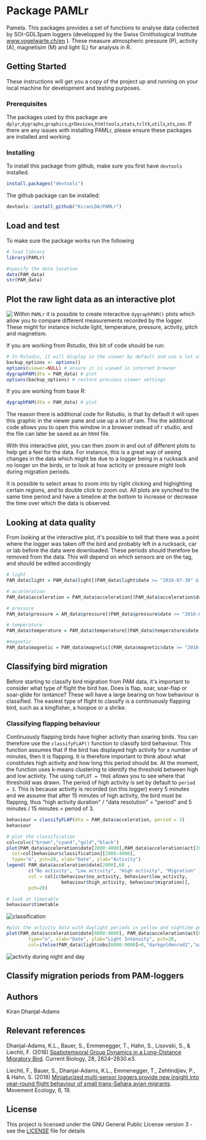 # Package PAMLr

Pamela. This packages provides a set of functions to analyse data collected by SOI-GDL3pam loggers (developped by the Swiss Ornithological Institute www.vogelwarte.ch/en ). These measure atmospheric pressure (P), activity (A), magnetisim (M) and light (L) for analysis in R.

## Getting Started

These instructions will get you a copy of the project up and running on your local machine for development and testing purposes.

### Prerequisites

The packages used by this package are `dplyr`,`dygraphs`,`graphics`,`grDevices`,`htmltools`,`stats`,`tcltk`,`utils`,`xts`,`zoo`. If there are any issues with installing PAMLr, please ensure these packages are installed and working.

### Installing

To install this package from github, make sure you first have `devtools` installed.

```r
install.packages("devtools")
```
The github package can be installed:

```r
devtools::install_github("KiranLDA/PAMLr")

```

## Load and test

To make sure the package works run the following

```r
# load library
library(PAMLr)

#specify the data location
data(PAM_data)
str(PAM_data)
```
## Plot the raw light data as an interactive plot

<img align="left" src="https://raw.githubusercontent.com/KiranLDA/PAMLr/master/graphics/dygraphPAM.png">

Within `PAMLr` it is possible to create interactive `dygraphPAM()` plots which allow you to compare different measurements recorded by the logger. These might for instance include light, temperature, pressure, activity, pitch and magnetism. 

If you are working from Rstudio, this bit of code should be run:
```r
# In Rstudio, it will display in the viewer by default and use a lot of ram, and is better in html
backup_options <- options() 
options(viewer=NULL) # ensure it is viewed in internet browser
dygraphPAM(dta = PAM_data) # plot
options(backup_options) # restore previous viewer settings
```
If you are working from base R:
```r
dygraphPAM(dta = PAM_data) # plot
```
The reason there is additional code for Rstudio, is that by default it will open this graphic in the viewer pane and use up a lot of ram. This the additional code allows you to open this window in a browser instead of r studio, and the file can later be saved as an html file.

With this interactive plot, you can then zoom in and out of different plots to help get a feel for the data. For instance, this is a great way of seeing changes in the data which might be due to a logger being in a rucksack and no longer on the birds, or to look at how acticity or pressure might look during migration periods.

It is possible to select areas to zoom into by right clicking and highighting certain regions, and to double click to zoom out. All plots are synched to the same time period and have a timeline at the bottom to increase or decrease the time over which the data is observed.




## Looking at data quality

From looking at the interactive plot, it's possible to tell that there was a point where the logger was taken off the bird and probably left in a rucksack, car or lab before the data were downloaded. These periods should therefore be removed from the data. This will depend on which sensors are on the tag, and should be edited accordingly

```r
# light
PAM_data$light = PAM_data$light[(PAM_data$light$date >= "2016-07-30" & PAM_data$light$date <= "2017-06-01"),]

# acceleration
PAM_data$acceleration = PAM_data$acceleration[(PAM_data$acceleration$date >= "2016-07-30" & PAM_data$acceleration$date <= "2017-06-01"),]

# pressure
PAM_data$pressure = AM_data$pressure[(PAM_data$pressure$date >= "2016-07-30" & PAM_data$pressure$date <= "2017-06-01"),]

# temperature
PAM_data$temperature = PAM_data$temperature[(PAM_data$temperature$date >= "2016-07-30" & PAM_data$temperature$date <= "2017-06-01"),]

#magnetic
PAM_data$magnetic = PAM_data$magnetic[(PAM_data$magnetic$date >= "2016-07-30" & PAM_data$magnetic$date <= "2017-06-01"),]
```
## Classifying bird migration

Before starting to classify bird migration from PAM data, it's important to consider what type of flight the bird has. Does is flap, soar, soar-flap or soar-glide for isntance? These will have a large bearing on how behaviour is classified. The easiest type of flight to classify is a  continuously flapping bird, such as a kingfisher, a hoopoe or a shrike.

### Classifying flapping behaviour

Continuously flapping birds have higher activity than soaring birds. You can therefore use the `classifyFLAP()` function to classify bird behaviour. This function assumes that if the bird has displayed high activity for x number of minutes, then it is flapping. It is therefore important to think about what constitutes high activity and how long this period should be. At the moment, the function uses k-means clustering to identify the threshold between high and low activity. The using `toPLOT = TRUE` allows you to see where that threshold was drawn. The period of high activity is set by default to `period = 3`. This is because activity is recorded (on this logger) every 5 minutes and we assume that after 15 minutes of high activity, the bird must be flapping, thus "high activity duration" / "data resolution" = "period" and 5 minutes / 15 minutes = period of 3.


```r
behaviour = classifyFLAP(dta = PAM_data$acceleration, period = 3)
behaviour
```

```r
# plot the classification
col=col=c("brown","cyan4","gold","black")
plot(PAM_data$acceleration$date[2000:4000],PAM_data$acceleration$act[2000:4000],
  col=col[behaviour$classification][2000:4000], 
  type="o", pch=20, xlab="Date", ylab="Activity")
legend( PAM_data$acceleration$date[2000],60 , 
        c("No activity", "Low activity", "High activity", "Migration" ) ,
        col = col[c(behaviour$no_activity, behaviour$low_activity,
                    behaviour$high_activity, behaviour$migration)],
        pch=20)

# look at timetable
behaviour$timetable
```
![classification](https://raw.githubusercontent.com/KiranLDA/PAMLr/master/graphics/classification.png)


```r
#plot the activity data with daylight periods in yellow and nightime periods in grey
plot(PAM_data$acceleration$date[6000:9000], PAM_data$acceleration$act[6000:9000],
        type="o", xlab="Date", ylab="Light Intensity", pch=20,
        col=ifelse(PAM_data$light$obs[6000:9000]>0,"darkgoldenrod1","azure3"))
```

![activity during night and day](https://raw.githubusercontent.com/KiranLDA/PAMLr/master/graphics/nightime_daytime.png)

## Classify migration periods from PAM-loggers


## Authors

Kiran Dhanjal-Adams

## Relevant references

Dhanjal-Adams, K.L., Bauer, S., Emmenegger, T., Hahn, S., Lisovski, S., & Liechti, F. (2018) [Spatiotemporal Group Dynamics in a Long-Distance Migratory Bird](https://www.cell.com/current-biology/fulltext/S0960-9822(18)30845-5?_returnURL=https%3A%2F%2Flinkinghub.elsevier.com%2Fretrieve%2Fpii%2FS0960982218308455%3Fshowall%3Dtrue). Current Biology, 28, 2824–2830.e3. 

Liechti, F., Bauer, S., Dhanjal-Adams, K.L., Emmenegger, T., Zehtindjiev, P., & Hahn, S. (2018) [Miniaturized multi-sensor loggers provide new insight into year-round flight behaviour of small trans-Sahara avian migrants](https://movementecologyjournal.biomedcentral.com/articles/10.1186/s40462-018-0137-1). Movement Ecology, 6, 19. 

## License

This project is licensed under the GNU General Public License version 3 - see the [LICENSE](https://github.com/KiranLDA/PAMLr/blob/master/LICENSE) file for details
